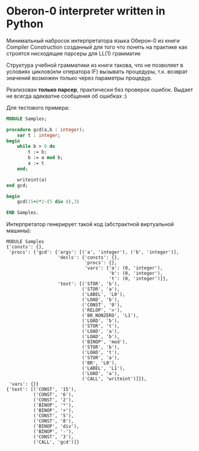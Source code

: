 # Oberon-0 interpreter written in Python

Минимальный набросок интерпретатора языка Оберон-0 из книги Compiler Construction созданный для того что понять на практике как строятся нисходящие парсеры для LL(1) грамматик

Структура учебной грамматики из книги такова, что не позволяет в условиях циклов(или оператора IF) вызывать процедуры, т.к. возврат значений возможен только через параметры процедур.

Реализован **только парсер**, практически без проверок ошибок. Выдает не всегда адекватне сообщения об ошибках :)

Для тестового примера:

```pascal
MODULE Samples;

procedure gcd(a,b : integer);
    var t : integer;
begin
    while b > 0 do
        t := b;
        b := a mod b;
        a := t
    end;

    writeint(a)
end gcd;

begin
    gcd(15+6*2-(5 div 8),3)

END Samples.
```

Интерпретатор генерирует такой код (абстрактной виртуальной машины):

```
MODULE Samples
{'consts': {},
 'procs': {'gcd': {'args': [('a', 'integer'), ('b', 'integer')],
                   'decls': {'consts': {},
                             'procs': {},
                             'vars': {'a': (0, 'integer'),
                                      'b': (0, 'integer'),
                                      't': (0, 'integer')}},
                   'text': [('STOR', 'b'),
                            ('STOR', 'a'),
                            ('LABEL', 'L0'),
                            ('LOAD', 'b'),
                            ('CONST', '0'),
                            ('RELOP', '>'),
                            ('BR_NONZERO', 'L1'),
                            ('LOAD', 'b'),
                            ('STOR', 't'),
                            ('LOAD', 'a'),
                            ('LOAD', 'b'),
                            ('BINOP', 'mod'),
                            ('STOR', 'b'),
                            ('LOAD', 't'),
                            ('STOR', 'a'),
                            ('BR', 'L0'),
                            ('LABEL', 'L1'),
                            ('LOAD', 'a'),
                            ('CALL', 'writeint')]}},
 'vars': {}}
{'text': [('CONST', '15'),
          ('CONST', '6'),
          ('CONST', '2'),
          ('BINOP', '*'),
          ('BINOP', '+'),
          ('CONST', '5'),
          ('CONST', '8'),
          ('BINOP', 'div'),
          ('BINOP', '-'),
          ('CONST', '3'),
          ('CALL', 'gcd')]}
```
